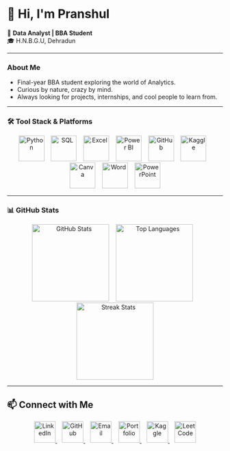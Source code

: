 # 👋 Hi, I'm Pranshul

💼 **Data Analyst | BBA Student**  
🎓 H.N.B.G.U, Dehradun  

---

### About Me
- Final-year BBA student exploring the world of Analytics.  
- Curious by nature, crazy by mind.  
- Always looking for projects, internships, and cool people to learn from.

---

### 🛠️ Tool Stack & Platforms

<p align="center">
  <img src="https://img.shields.io/badge/Python-3776AB?style=for-the-badge&logo=python&logoColor=FFD43B" alt="Python" height="60"/>
  &nbsp;&nbsp;
  <img src="https://img.shields.io/badge/SQL-4479A1?style=for-the-badge&logo=postgresql&logoColor=white" alt="SQL" height="60"/>
  &nbsp;&nbsp;
  <img src="https://img.shields.io/badge/Excel-217346?style=for-the-badge&logo=microsoft-excel&logoColor=white" alt="Excel" height="60"/>
  &nbsp;&nbsp;
  <img src="https://img.shields.io/badge/Power%20BI-F2C811?style=for-the-badge&logo=power-bi&logoColor=black" alt="Power BI" height="60"/>
  &nbsp;&nbsp;
  <img src="https://img.shields.io/badge/GitHub-181717?style=for-the-badge&logo=github&logoColor=white" alt="GitHub" height="60"/>
  &nbsp;&nbsp;
  <img src="https://img.shields.io/badge/Kaggle-20BEFF?style=for-the-badge&logo=kaggle&logoColor=white" alt="Kaggle" height="60"/>
  &nbsp;&nbsp;
  <img src="https://img.shields.io/badge/Canva-00C4CC?style=for-the-badge&logo=canva&logoColor=white" alt="Canva" height="60"/>
  &nbsp;&nbsp;
  <img src="https://img.shields.io/badge/Word-2B579A?style=for-the-badge&logo=microsoft-word&logoColor=white" alt="Word" height="60"/>
  &nbsp;&nbsp;
  <img src="https://img.shields.io/badge/PowerPoint-B7472A?style=for-the-badge&logo=microsoft-powerpoint&logoColor=white" alt="PowerPoint" height="60"/>
</p>

---

### 📊 GitHub Stats

<p align="center">
  <img src="https://github-readme-stats.vercel.app/api?username=Pranshul-cloud&show_icons=true&theme=dark&count_private=true" alt="GitHub Stats" height="180"/>
  &nbsp;&nbsp;
  <img src="https://github-readme-stats.vercel.app/api/top-langs/?username=Pranshul-cloud&layout=compact&theme=dark" alt="Top Languages" height="180"/>
  &nbsp;&nbsp;
  <a href="https://github.com/Pranshul-cloud">
    <img src="https://github-readme-streak-stats.herokuapp.com/?user=Pranshul-cloud&theme=dark&hide_border=true" alt="Streak Stats" height="180"/>
  </a>
</p>

---

## 📫 Connect with Me

<p align="center">
  <a href="https://www.linkedin.com/in/pranshul-joshi-492594354" target="_blank">
    <img src="https://cdn.jsdelivr.net/gh/devicons/devicon/icons/linkedin/linkedin-original.svg" alt="LinkedIn" width="50" height="50"/>
  </a>
  &nbsp;&nbsp;
  <a href="https://github.com/Pranshul-cloud" target="_blank">
    <img src="https://cdn-icons-png.flaticon.com/512/25/25231.png" alt="GitHub" width="50" height="50"/>
  </a>
  &nbsp;&nbsp;
  <a href="mailto:pranshuljoshi59@gmail.com" target="_blank">
    <img src="https://upload.wikimedia.org/wikipedia/commons/4/4e/Gmail_Icon.png" alt="Email" width="50" height="50"/>
  </a>
  &nbsp;&nbsp;
  <a href="https://preview--pranshul-analytics-hub-05.lovable.app/" target="_blank">
    <img src="https://cdn-icons-png.flaticon.com/512/1006/1006771.png" alt="Portfolio" width="50" height="50"/>
  </a>
  &nbsp;&nbsp;
  <a href="https://www.kaggle.com/pranshuljoshi" target="_blank">
    <img src="https://cdn.jsdelivr.net/gh/devicons/devicon/icons/kaggle/kaggle-original.svg" alt="Kaggle" width="50" height="50"/>
  </a>
  &nbsp;&nbsp;
  <a href="https://leetcode.com/u/pranshul_codes/" target="_blank">
    <img src="https://upload.wikimedia.org/wikipedia/commons/1/19/LeetCode_logo_black.png" alt="LeetCode" width="50" height="50"/>
  </a>
</p>
